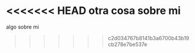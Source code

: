 <<<<<<< HEAD
otra cosa sobre mi
=======
algo sobre mi
>>>>>>> c2d034767b8141b3a6700b43b19cb278e7be537e
